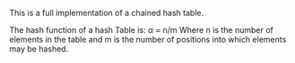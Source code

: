 This is a full implementation of a chained hash table.

The hash function of a hash Table is:
    α = n/m
Where n is the number of elements in the table and m is the number of positions into which elements may be hashed.